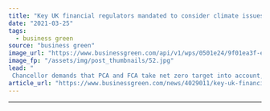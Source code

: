 ```yaml
---
title: "Key UK financial regulators mandated to consider climate issues"
date: "2021-03-25"
tags: 
  - business green
source: "business green"
image_url: "https://www.businessgreen.com/api/v1/wps/0501e24/9f01ea3f-e6ca-4d97-8483-e5ad9c21a02e/6/51066210387-3a19d2f7eb-k-185x114.jpg"
image_fp: "/assets/img/post_thumbnails/52.jpg"
lead: "
 Chancellor demands that PCA and FCA take net zero target into account, just weeks after similarly updating key Bank of England regulators' remit ..."
article_url: "https://www.businessgreen.com/news/4029011/key-uk-financial-regulators-mandated-consider-climate-issues"
---
```


---
